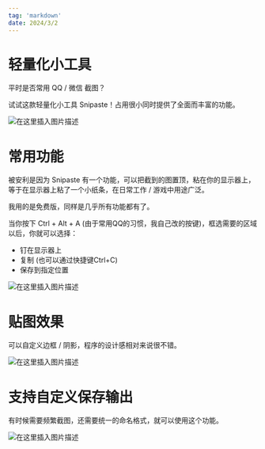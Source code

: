 ```yaml
---
tag: 'markdown'
date: 2024/3/2
---
```


# 轻量化小工具

平时是否常用 QQ / 微信 截图？

试试这款轻量化小工具 Snipaste！占用很小同时提供了全面而丰富的功能。

![在这里插入图片描述](https://p3-juejin.byteimg.com/tos-cn-i-k3u1fbpfcp/cafad137d356466c89a61065879be8f5~tplv-k3u1fbpfcp-jj-mark:0:0:0:0:q75.image#?w=759&h=36&s=9359&e=png&b=fefdfd)

# 常用功能

被安利是因为 Snipaste 有一个功能，可以把截到的图置顶，粘在你的显示器上，等于在显示器上粘了一个小纸条，在日常工作 / 游戏中用途广泛。

我用的是免费版，同样是几乎所有功能都有了。

当你按下 Ctrl + Alt + A (由于常用QQ的习惯，我自己改的按键)，框选需要的区域以后，你就可以选择：

- 钉在显示器上
- 复制 (也可以通过快捷键Ctrl+C)
- 保存到指定位置

![在这里插入图片描述](https://p3-juejin.byteimg.com/tos-cn-i-k3u1fbpfcp/f622b33ff5af4b6abdd6bda8ba110966~tplv-k3u1fbpfcp-jj-mark:0:0:0:0:q75.image#?w=509&h=388&s=42115&e=png&b=f7f5f5)

# 贴图效果

可以自定义边框 / 阴影，程序的设计感相对来说很不错。

![在这里插入图片描述](https://p3-juejin.byteimg.com/tos-cn-i-k3u1fbpfcp/c64a469fb3f94b34a1fa2e059a2b7ede~tplv-k3u1fbpfcp-jj-mark:0:0:0:0:q75.image#?w=444&h=364&s=266519&e=png&b=7b82a0)

# 支持自定义保存输出

有时候需要频繁截图，还需要统一的命名格式，就可以使用这个功能。

![在这里插入图片描述](https://p3-juejin.byteimg.com/tos-cn-i-k3u1fbpfcp/06eec7463c434225bd11ecac644908ef~tplv-k3u1fbpfcp-jj-mark:0:0:0:0:q75.image#?w=507&h=600&s=62796&e=png&b=f6f5f5)
